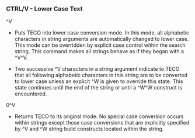 ### CTRL/V - Lower Case Text

^V
- Puts TECO into lower case conversion mode. In this mode, all
alphabetic characters in string arguments are automatically changed
to lower case. This mode can be overridden by explicit case control
within the search string. This command makes all strings behave as
if they began with a ^V^V.

- Two successive ^V characters in a string argument indicate to TECO
that all following alphabetic characters in this string are to be
converted to lower case unless an explicit ^W is given to override
this state. This state continues until the end of the string or until
a ^W^W construct is encountered.

0^V
- Returns TECO to its original mode. No special case conversion occurs
within strings except those case conversions that are explicitly specified
by ^V and ^W string build constructs located within the string.

